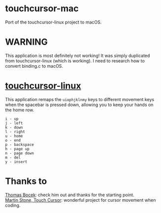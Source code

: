 # touchcursor-mac
Port of the touchcursor-linux project to macOS.

# WARNING
This application is most definitely not working! It was simply duplicated from touchcursor-linux (which is working). I need to research how to convert binding.c to macOS.

# [touchcursor-linux](https://github.com/donniebreve/touchcursor-linux)
This application remaps the `uiophjklnmy` keys to different movement keys when the spacebar is pressed down, allowing you to keep your hands on the home row.

```
i - up
j - left
k - down
l - right
u - home
o - end
p - backspace
h - page up
n - page down
m - del
y - insert
```

# Thanks to
[Thomas Bocek](https://github.com/tbocek): check him out and thanks for the starting point.  
[Martin Stone, Touch Cursor](https://github.com/martin-stone/touchcursor): wonderful project for cursor movement when coding.

